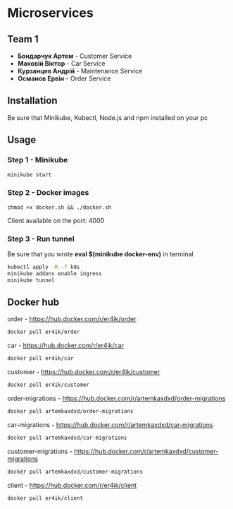 # Microservices

## Team 1
- **Бондарчук Артем** - Customer Service
- **Маковій Віктор** - Car Service
- **Курзанцев Андрій** - Maintenance Service
- **Османов Ервін** - Order Service

## Installation
Be sure that Minikube, Kubectl, Node.js and npm installed on your pc

## Usage

### Step 1 - Minikube
```bash
minikube start
```

### Step 2 - Docker images
```
chmod +x docker.sh && ./docker.sh
```

Client available on the port: 4000

### Step 3 - Run tunnel
Be sure that you wrote **eval $(minikube docker-env)** in terminal

```bash
kubectl apply -R -f k8s
minikube addons enable ingress
minikube tunnel
```

## Docker hub
order - https://hub.docker.com/r/er4ik/order
```bash
docker pull er4ik/order
```

car - https://hub.docker.com/r/er4ik/car
```bash
docker pull er4ik/car
```

customer - https://hub.docker.com/r/er4ik/customer
```bash
docker pull er4ik/customer
```

order-migrations - https://hub.docker.com/r/artemkaxdxd/order-migrations
```bash
docker pull artemkaxdxd/order-migrations
```

car-migrations - https://hub.docker.com/r/artemkaxdxd/car-migrations
```bash
docker pull artemkaxdxd/car-migrations
```

customer-migrations - https://hub.docker.com/r/artemkaxdxd/customer-migrations
```bash
docker pull artemkaxdxd/customer-migrations
```

client - https://hub.docker.com/r/er4ik/client
```bash
docker pull er4ik/client
```
